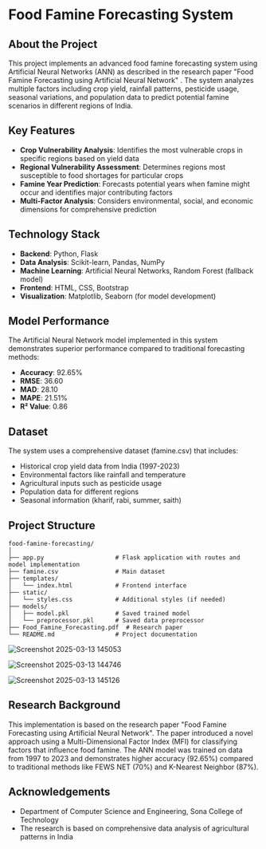 # Food Famine Forecasting System

## About the Project

This project implements an advanced food famine forecasting system using Artificial Neural Networks (ANN) as described in the research paper "Food Famine Forecasting using Artificial Neural Network" . The system analyzes multiple factors including crop yield, rainfall patterns, pesticide usage, seasonal variations, and population data to predict potential famine scenarios in different regions of India.

## Key Features

- **Crop Vulnerability Analysis**: Identifies the most vulnerable crops in specific regions based on yield data
- **Regional Vulnerability Assessment**: Determines regions most susceptible to food shortages for particular crops
- **Famine Year Prediction**: Forecasts potential years when famine might occur and identifies major contributing factors
- **Multi-Factor Analysis**: Considers environmental, social, and economic dimensions for comprehensive prediction

## Technology Stack

- **Backend**: Python, Flask
- **Data Analysis**: Scikit-learn, Pandas, NumPy
- **Machine Learning**: Artificial Neural Networks, Random Forest (fallback model)
- **Frontend**: HTML, CSS, Bootstrap
- **Visualization**: Matplotlib, Seaborn (for model development)

## Model Performance

The Artificial Neural Network model implemented in this system demonstrates superior performance compared to traditional forecasting methods:

- **Accuracy**: 92.65%
- **RMSE**: 36.60
- **MAD**: 28.10
- **MAPE**: 21.51%
- **R² Value**: 0.86


## Dataset

The system uses a comprehensive dataset (famine.csv) that includes:

- Historical crop yield data from India (1997-2023)
- Environmental factors like rainfall and temperature
- Agricultural inputs such as pesticide usage
- Population data for different regions
- Seasonal information (kharif, rabi, summer, saith)

## Project Structure

```
food-famine-forecasting/
│
├── app.py                    # Flask application with routes and model implementation
├── famine.csv                # Main dataset
├── templates/                
│   └── index.html            # Frontend interface
├── static/                   
│   └── styles.css            # Additional styles (if needed)
├── models/                   
│   ├── model.pkl             # Saved trained model
│   └── preprocessor.pkl      # Saved data preprocessor
├── Food_Famine_Forecasting.pdf  # Research paper
└── README.md                 # Project documentation
```





![Screenshot 2025-03-13 145053](https://github.com/user-attachments/assets/6a613a20-7520-457b-9426-a09732c6069e)

![Screenshot 2025-03-13 144746](https://github.com/user-attachments/assets/2c2347c1-4ecf-4d2c-921d-564aea7edf21)


![Screenshot 2025-03-13 145126](https://github.com/user-attachments/assets/7fddbe51-05d5-425e-8cdc-121caa7978fb)

## Research Background
This implementation is based on the research paper "Food Famine Forecasting using Artificial Neural Network". The paper introduced a novel approach using a Multi-Dimensional Factor Index (MFI) for classifying factors that influence food famine. The ANN model was trained on data from 1997 to 2023 and demonstrates higher accuracy (92.65%) compared to traditional methods like FEWS NET (70%) and K-Nearest Neighbor (87%).


## Acknowledgements

- Department of Computer Science and Engineering, Sona College of Technology
- The research is based on comprehensive data analysis of agricultural patterns in India
